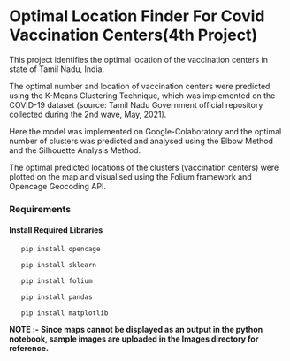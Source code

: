# Optimal Location Finder For Covid Vaccination Centers(4th Project)

This project identifies the optimal location of the vaccination centers in state of Tamil Nadu, India.

The optimal number and location of vaccination centers were predicted using the K-Means Clustering Technique, which was implemented on the COVID-19 dataset (source: Tamil Nadu Government official repository collected during the 2nd wave, May, 2021).

Here the model was implemented on Google-Colaboratory and the optimal number of clusters was predicted and analysed using the Elbow Method and the Silhouette Analysis Method.

The optimal predicted locations of the clusters (vaccination centers) were plotted on the map and visualised using the Folium framework and Opencage Geocoding API.

### Requirements
#### Install Required Libraries
```bash
   pip install opencage
```
```bash
   pip install sklearn
```
```bash
   pip install folium
```
```bash
   pip install pandas
```
```bash
   pip install matplotlib
```
**NOTE :-**
**Since maps cannot be displayed as an output in the python notebook, sample images are uploaded in the Images directory for reference.** 
